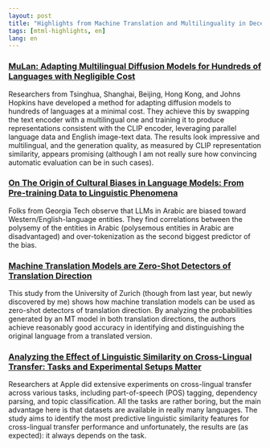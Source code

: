 ```yaml
---
layout: post
title: "Highlights from Machine Translation and Multilinguality in December 2024 and January 2025"
tags: [mtml-highlights, en]
lang: en
---
```


### [MuLan: Adapting Multilingual Diffusion Models for Hundreds of Languages with Negligible Cost](https://arxiv.org/abs/2412.01271v1)

Researchers from Tsinghua, Shanghai, Beijing, Hong Kong, and Johns Hopkins have developed a method for adapting diffusion models to hundreds of languages at a minimal cost. They achieve this by swapping the text encoder with a multilingual one and training it to produce representations consistent with the CLIP encoder, leveraging parallel language data and English image-text data. The results look impressive and multilingual, and the generation quality, as measured by CLIP representation similarity, appears promising (although I am not really sure how convincing automatic evaluation can be in such cases).

### [On The Origin of Cultural Biases in Language Models: From Pre-training Data to Linguistic Phenomena](https://arxiv.org/abs/2501.04662v1)

Folks from Georgia Tech observe that LLMs in Arabic are biased toward Western/English-language entities. They find correlations between the polysemy of the entities in Arabic (polysemous entities in Arabic are disadvantaged) and over-tokenization as the second biggest predictor of the bias.

### [Machine Translation Models are Zero-Shot Detectors of Translation Direction](https://arxiv.org/abs/2401.06769v3)

This study from the University of Zurich (though from last year, but newly discovered by me) shows how machine translation models can be used as zero-shot detectors of translation direction. By analyzing the probabilities generated by an MT model in both translation directions, the authors achieve reasonably good accuracy in identifying and distinguishing the original language from a translated version.

### [Analyzing the Effect of Linguistic Similarity on Cross-Lingual Transfer: Tasks and Experimental Setups Matter](https://arxiv.org/abs/2501.14491v1)

Researchers at Apple did extensive experiments on cross-lingual transfer across various tasks, including part-of-speech (POS) tagging, dependency parsing, and topic classification. All the tasks are rather boring, but the main advantage here is that datasets are available in really many languages. The study aims to identify the most predictive linguistic similarity features for cross-lingual transfer performance and unfortunately, the results are (as expected): it always depends on the task.
